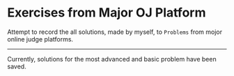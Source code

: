# Exercises from Major OJ Platform
Attempt to record the all solutions, made by myself, to `Problems` from mojor online judge platforms.

----

Currently, solutions for the most advanced and basic problem have been saved.